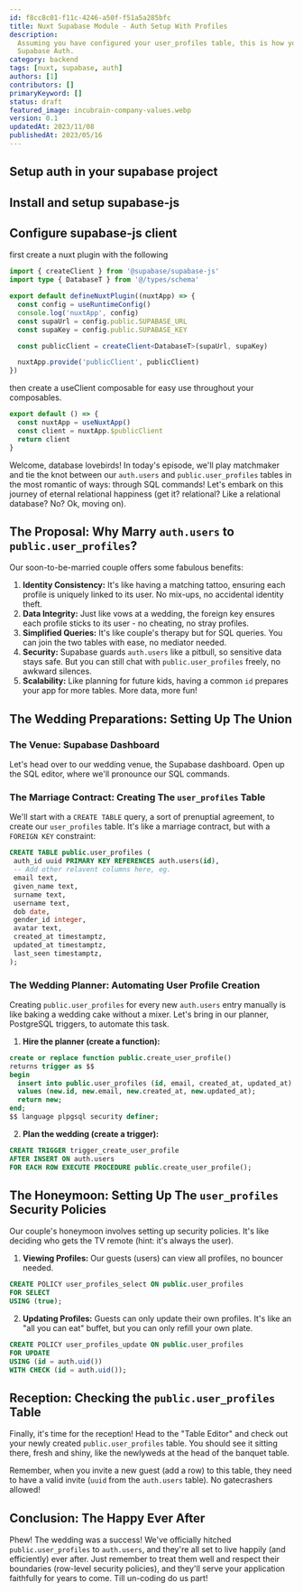 ```yaml
---
id: f8cc8c01-f11c-4246-a50f-f51a5a285bfc
title: Nuxt Supabase Module - Auth Setup With Profiles
description:
  Assuming you have configured your user_profiles table, this is how you can use it with Nuxt and
  Supabase Auth.
category: backend
tags: [nuxt, supabase, auth]
authors: [1]
contributors: []
primaryKeyword: []
status: draft
featured_image: incubrain-company-values.webp
version: 0.1
updatedAt: 2023/11/08
publishedAt: 2023/05/16
---
```


## Setup auth in your supabase project

## Install and setup supabase-js

## Configure supabase-js client

first create a nuxt plugin with the following

```ts
import { createClient } from '@supabase/supabase-js'
import type { DatabaseT } from '@/types/schema'

export default defineNuxtPlugin((nuxtApp) => {
  const config = useRuntimeConfig()
  console.log('nuxtApp', config)
  const supaUrl = config.public.SUPABASE_URL
  const supaKey = config.public.SUPABASE_KEY

  const publicClient = createClient<DatabaseT>(supaUrl, supaKey)

  nuxtApp.provide('publicClient', publicClient)
})
```

then create a useClient composable for easy use throughout your composables.

```ts
export default () => {
  const nuxtApp = useNuxtApp()
  const client = nuxtApp.$publicClient
  return client
}
```

Welcome, database lovebirds! In today's episode, we'll play matchmaker and tie the knot between our
`auth.users` and `public.user_profiles` tables in the most romantic of ways: through SQL commands!
Let's embark on this journey of eternal relational happiness (get it? relational? Like a relational
database? No? Ok, moving on).

## The Proposal: Why Marry `auth.users` to `public.user_profiles`?

Our soon-to-be-married couple offers some fabulous benefits:

1. **Identity Consistency:** It's like having a matching tattoo, ensuring each profile is uniquely
   linked to its user. No mix-ups, no accidental identity theft.
2. **Data Integrity:** Just like vows at a wedding, the foreign key ensures each profile sticks to
   its user - no cheating, no stray profiles.
3. **Simplified Queries:** It's like couple's therapy but for SQL queries. You can join the two
   tables with ease, no mediator needed.
4. **Security:** Supabase guards `auth.users` like a pitbull, so sensitive data stays safe. But you
   can still chat with `public.user_profiles` freely, no awkward silences.
5. **Scalability:** Like planning for future kids, having a common `id` prepares your app for more
   tables. More data, more fun!

## The Wedding Preparations: Setting Up The Union

### The Venue: Supabase Dashboard

Let's head over to our wedding venue, the Supabase dashboard. Open up the SQL editor, where we'll
pronounce our SQL commands.

### The Marriage Contract: Creating The `user_profiles` Table

We'll start with a `CREATE TABLE` query, a sort of prenuptial agreement, to create our
`user_profiles` table. It's like a marriage contract, but with a `FOREIGN KEY` constraint:

```sql
CREATE TABLE public.user_profiles (
 auth_id uuid PRIMARY KEY REFERENCES auth.users(id),
 -- Add other relavent columns here, eg.
 email text,
 given_name text,
 surname text,
 username text,
 dob date,
 gender_id integer,
 avatar text,
 created_at timestamptz,
 updated_at timestamptz,
 last_seen timestamptz,
);
```

### The Wedding Planner: Automating User Profile Creation

Creating `public.user_profiles` for every new `auth.users` entry manually is like baking a wedding
cake without a mixer. Let's bring in our planner, PostgreSQL triggers, to automate this task.

1. **Hire the planner (create a function):**

```sql
create or replace function public.create_user_profile()
returns trigger as $$
begin
  insert into public.user_profiles (id, email, created_at, updated_at)
  values (new.id, new.email, new.created_at, new.updated_at);
  return new;
end;
$$ language plpgsql security definer;
```

2. **Plan the wedding (create a trigger):**

```sql
CREATE TRIGGER trigger_create_user_profile
AFTER INSERT ON auth.users
FOR EACH ROW EXECUTE PROCEDURE public.create_user_profile();
```

## The Honeymoon: Setting Up The `user_profiles` Security Policies

Our couple's honeymoon involves setting up security policies. It's like deciding who gets the TV
remote (hint: it's always the user).

1. **Viewing Profiles:** Our guests (users) can view all profiles, no bouncer needed.

```sql
CREATE POLICY user_profiles_select ON public.user_profiles
FOR SELECT
USING (true);
```

2. **Updating Profiles:** Guests can only update their own profiles. It's like an "all you can eat"
   buffet, but you can only refill your own plate.

```sql
CREATE POLICY user_profiles_update ON public.user_profiles
FOR UPDATE
USING (id = auth.uid())
WITH CHECK (id = auth.uid());
```

## Reception: Checking the `public.user_profiles` Table

Finally, it's time for the reception! Head to the "Table Editor" and check out your newly created
`public.user_profiles` table. You should see it sitting there, fresh and shiny, like the newlyweds
at the head of the banquet table.

Remember, when you invite a new guest (add a row) to this table, they need to have a valid invite
(`uuid` from the `auth.users` table). No gatecrashers allowed!

## Conclusion: The Happy Ever After

Phew! The wedding was a success! We've officially hitched `public.user_profiles` to `auth.users`,
and they're all set to live happily (and efficiently) ever after. Just remember to treat them well
and respect their boundaries (row-level security policies), and they'll serve your application
faithfully for years to come. Till un-coding do us part!

